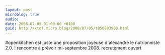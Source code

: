 ```yaml
---
layout: post
microblog: true
audio: 
date: 2008-07-05 01:00:00 +0100
guid: http://xtof.micro.blog/2008/07/05/t850883900.html
---
```

#openkitchen est juste une proposition joyeuse d'alexandre le nutrionniste 2.0.  ! rencontre à prévoir mi-septembre 2008. recrutement ouvert
